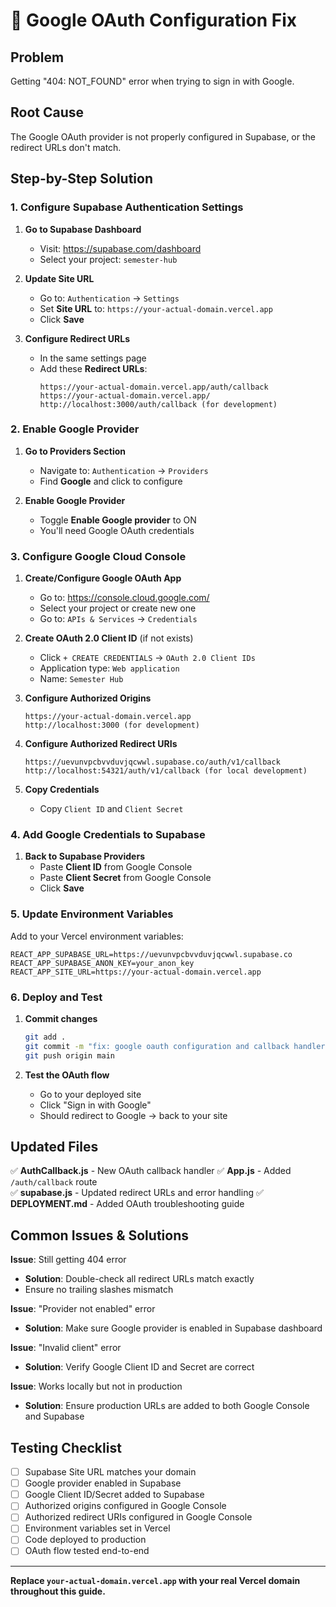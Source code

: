 # 🔧 Google OAuth Configuration Fix

## Problem
Getting "404: NOT_FOUND" error when trying to sign in with Google.

## Root Cause
The Google OAuth provider is not properly configured in Supabase, or the redirect URLs don't match.

## Step-by-Step Solution

### 1. Configure Supabase Authentication Settings

1. **Go to Supabase Dashboard**
   - Visit: https://supabase.com/dashboard
   - Select your project: `semester-hub`

2. **Update Site URL**
   - Go to: `Authentication` → `Settings`
   - Set **Site URL** to: `https://your-actual-domain.vercel.app`
   - Click **Save**

3. **Configure Redirect URLs**
   - In the same settings page
   - Add these **Redirect URLs**:
     ```
     https://your-actual-domain.vercel.app/auth/callback
     https://your-actual-domain.vercel.app/
     http://localhost:3000/auth/callback (for development)
     ```

### 2. Enable Google Provider

1. **Go to Providers Section**
   - Navigate to: `Authentication` → `Providers`
   - Find **Google** and click to configure

2. **Enable Google Provider**
   - Toggle **Enable Google provider** to ON
   - You'll need Google OAuth credentials

### 3. Configure Google Cloud Console

1. **Create/Configure Google OAuth App**
   - Go to: https://console.cloud.google.com/
   - Select your project or create new one
   - Go to: `APIs & Services` → `Credentials`

2. **Create OAuth 2.0 Client ID** (if not exists)
   - Click `+ CREATE CREDENTIALS` → `OAuth 2.0 Client IDs`
   - Application type: `Web application`
   - Name: `Semester Hub`

3. **Configure Authorized Origins**
   ```
   https://your-actual-domain.vercel.app
   http://localhost:3000 (for development)
   ```

4. **Configure Authorized Redirect URIs**
   ```
   https://uevunvpcbvvduvjqcwwl.supabase.co/auth/v1/callback
   http://localhost:54321/auth/v1/callback (for local development)
   ```

5. **Copy Credentials**
   - Copy `Client ID` and `Client Secret`

### 4. Add Google Credentials to Supabase

1. **Back to Supabase Providers**
   - Paste **Client ID** from Google Console
   - Paste **Client Secret** from Google Console
   - Click **Save**

### 5. Update Environment Variables

Add to your Vercel environment variables:
```env
REACT_APP_SUPABASE_URL=https://uevunvpcbvvduvjqcwwl.supabase.co
REACT_APP_SUPABASE_ANON_KEY=your_anon_key
REACT_APP_SITE_URL=https://your-actual-domain.vercel.app
```

### 6. Deploy and Test

1. **Commit changes**
   ```bash
   git add .
   git commit -m "fix: google oauth configuration and callback handler"
   git push origin main
   ```

2. **Test the OAuth flow**
   - Go to your deployed site
   - Click "Sign in with Google"
   - Should redirect to Google → back to your site

## Updated Files

✅ **AuthCallback.js** - New OAuth callback handler
✅ **App.js** - Added `/auth/callback` route  
✅ **supabase.js** - Updated redirect URLs and error handling
✅ **DEPLOYMENT.md** - Added OAuth troubleshooting guide

## Common Issues & Solutions

**Issue**: Still getting 404 error
- **Solution**: Double-check all redirect URLs match exactly
- Ensure no trailing slashes mismatch

**Issue**: "Provider not enabled" error
- **Solution**: Make sure Google provider is enabled in Supabase dashboard

**Issue**: "Invalid client" error
- **Solution**: Verify Google Client ID and Secret are correct

**Issue**: Works locally but not in production
- **Solution**: Ensure production URLs are added to both Google Console and Supabase

## Testing Checklist

- [ ] Supabase Site URL matches your domain
- [ ] Google provider enabled in Supabase
- [ ] Google Client ID/Secret added to Supabase
- [ ] Authorized origins configured in Google Console
- [ ] Authorized redirect URIs configured in Google Console
- [ ] Environment variables set in Vercel
- [ ] Code deployed to production
- [ ] OAuth flow tested end-to-end

---

**Replace `your-actual-domain.vercel.app` with your real Vercel domain throughout this guide.**
